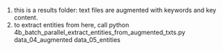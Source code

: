 1. this is a results folder: text files are augmented with keywords and key content.
2. to extract entities from here, call
   python 4b_batch_parallel_extract_entities_from_augmented_txts.py data_04_augmented data_05_entities
